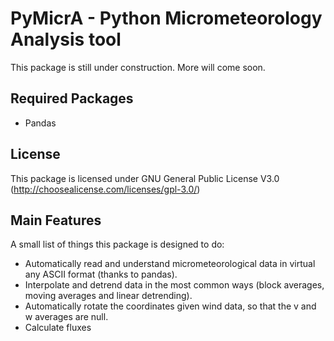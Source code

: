 # PyMicrA - Python Micrometeorology Analysis tool

This package is still under construction. More will come soon.

## Required Packages
* Pandas

## License
This package is licensed under GNU General Public License V3.0 (http://choosealicense.com/licenses/gpl-3.0/)

## Main Features
A small list of things this package is designed to do:

  - Automatically read and understand micrometeorological data in virtual any ASCII format (thanks to pandas).
  - Interpolate and detrend data in the most common ways (block averages, moving averages and linear detrending).
  - Automatically rotate the coordinates given wind data, so that the v and w averages are null.
  - Calculate fluxes

